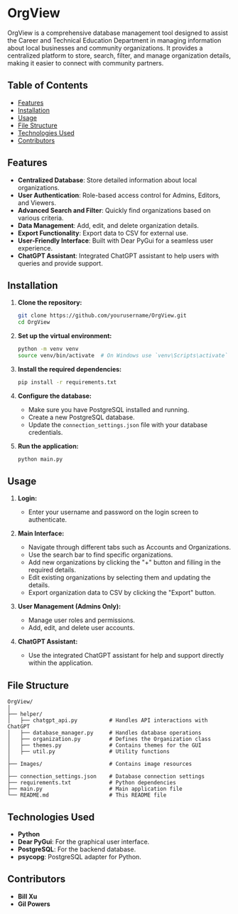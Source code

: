 # OrgView

OrgView is a comprehensive database management tool designed to assist the Career and Technical Education Department in managing information about local businesses and community organizations. It provides a centralized platform to store, search, filter, and manage organization details, making it easier to connect with community partners.

## Table of Contents

- [Features](#features)
- [Installation](#installation)
- [Usage](#usage)
- [File Structure](#file-structure)
- [Technologies Used](#technologies-used)
- [Contributors](#contributors)

## Features

- **Centralized Database**: Store detailed information about local organizations.
- **User Authentication**: Role-based access control for Admins, Editors, and Viewers.
- **Advanced Search and Filter**: Quickly find organizations based on various criteria.
- **Data Management**: Add, edit, and delete organization details.
- **Export Functionality**: Export data to CSV for external use.
- **User-Friendly Interface**: Built with Dear PyGui for a seamless user experience.
- **ChatGPT Assistant**: Integrated ChatGPT assistant to help users with queries and provide support.

## Installation

1. **Clone the repository:**
    ```bash
    git clone https://github.com/yourusername/OrgView.git
    cd OrgView
    ```

2. **Set up the virtual environment:**
    ```bash
    python -m venv venv
    source venv/bin/activate  # On Windows use `venv\Scripts\activate`
    ```

3. **Install the required dependencies:**
    ```bash
    pip install -r requirements.txt
    ```

4. **Configure the database:**
    - Make sure you have PostgreSQL installed and running.
    - Create a new PostgreSQL database.
    - Update the `connection_settings.json` file with your database credentials.

5. **Run the application:**
    ```bash
    python main.py
    ```

## Usage

1. **Login:**
    - Enter your username and password on the login screen to authenticate.

2. **Main Interface:**
    - Navigate through different tabs such as Accounts and Organizations.
    - Use the search bar to find specific organizations.
    - Add new organizations by clicking the "+" button and filling in the required details.
    - Edit existing organizations by selecting them and updating the details.
    - Export organization data to CSV by clicking the "Export" button.

3. **User Management (Admins Only):**
    - Manage user roles and permissions.
    - Add, edit, and delete user accounts.

4. **ChatGPT Assistant:**
    - Use the integrated ChatGPT assistant for help and support directly within the application.

## File Structure

```
OrgView/
│
├── helper/
│   ├── chatgpt_api.py          # Handles API interactions with ChatGPT
│   ├── database_manager.py     # Handles database operations
│   ├── organization.py         # Defines the Organization class
│   ├── themes.py               # Contains themes for the GUI
│   ├── util.py                 # Utility functions
│
├── Images/                     # Contains image resources
│
├── connection_settings.json    # Database connection settings
├── requirements.txt            # Python dependencies
├── main.py                     # Main application file
└── README.md                   # This README file
```

## Technologies Used

- **Python**
- **Dear PyGui**: For the graphical user interface.
- **PostgreSQL**: For the backend database.
- **psycopg**: PostgreSQL adapter for Python.

## Contributors

- **Bill Xu**
- **Gil Powers**
